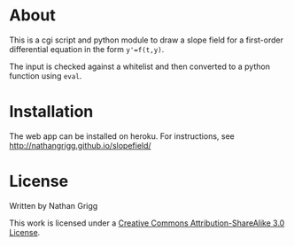 # About

This is a cgi script and python module to draw a slope field for a first-order differential equation in the form `y'=f(t,y)`.

The input is checked against a whitelist and then converted to a python function using `eval`.

# Installation

The web app can be installed on heroku. For instructions, see
<http://nathangrigg.github.io/slopefield/>

# License

Written by Nathan Grigg

This work is licensed under a [Creative Commons Attribution-ShareAlike 3.0 License][1].

[1]: http://creativecommons.org/licenses/by-sa/3.0/
